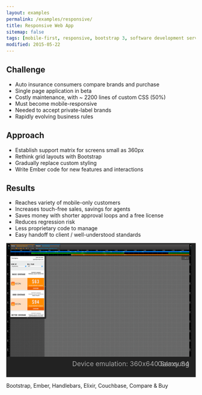 ```yaml
---
layout: examples
permalink: /examples/responsive/
title: Responsive Web App
sitemap: false
tags: [mobile-first, responsive, bootstrap 3, software development service, dev-on-demand, contract, hourly, retainer, senior user experience engineer]
modified: 2015-05-22
---
```

<style type="text/css">


.schprockets {
  box-sizing: border-box;
  width: 100%;
  max-width: 1040px;
  max-height: 675px;
  border: 2px solid #222222;
  border-right: 12px solid #222222;
  background-color: #222222;
  padding: 0;
  zoom: 1;
  position: relative;
  overflow-y: visible;
}

.banner figure {
  display: inline-block;
  margin:0;
  padding:0;
  -webkit-margin-before:0;
  -webkit-margin-after:0;
  -webkit-margin-start:0;
  -webkit-margin-end:0;
}

.banner figcaption {
  display: block;
  position: relative;
  bottom: 0;
  left: 25%;
  width: 75%;
  height: 2rem;
  zoom: 1;
  opacity: .6;
  margin: 0;
  padding: 1.2rem 1rem 0 0;
  background-color: #222222;
  color: #ffffff;
  font-size: 1.1rem;
  text-align: right;
  overflow-y: visible;
}

.banner {
  width: 100%;
  overflow: hidden;
  font-size: 1.7%;
  line-height: 3.3%;
  text-align: center;
  color: rgba(255,255,255,.6);
  background: #222;
}
.banner ul {
  padding:0;
  margin:0;
  list-style: none;
  width: 300%;
}
.banner ul li {
  display: block;
  float: left;
  width: 33%;
  min-height: 350px;
  -o-background-size: 100% 100%;
  -ms-background-size: 100% 100%;
  -moz-background-size: 100% 100%;
  -webkit-background-size: 100% 100%;
  background-size: 100% 100%;
}

.banner .inner {
  padding: 160px 0 110px;
}

.banner .btn:hover {
  background: rgba(255,255,255,.05);
}

.banner .dots {
  position: absolute;
  left: 0;
  bottom: .5rem;
  margin: 0;
  padding: 0;
}

.banner .dots li {
  display: inline-block;
  zoom: 1;
  width: 1.1rem;
  height: 1.1rem;
  line-height: 1.1rem;
  margin: 0 .25rem;
  text-indent: -999em;
  border: 2px solid #fff;
  border-radius: .4rem;
  cursor: pointer;
  opacity: .4;
  -webkit-transition: background .5s, opacity .5s;
  -moz-transition: background .5s, opacity .5s;
  transition: background .5s, opacity .5s;
}

.banner .dots li.active {
  background: #fff;
  opacity: 1;
}

@media only screen and (max-width: 669px){
  .deviceEmulation {
    display:none;
  }
}

/** stack sprocket holes/dots and caption */
@media only screen and (max-width: 580px) {
 .banner .dots {
   position: relative;
   padding-left: 12px;
   margin: 0 auto;
   float: none;
   width: 100%;
   clear: both;
  }
  .banner figcaption {
    width: 100%;
    left: 0;
    clear: both;
    float: none;
    padding: .75rem 0 0 12px;
    text-align: center;
  }
}

/* make up for disproportionate min-height 350px on unslide */
@media only screen and (max-width: 534px) {
  .banner figcaption {
    padding: 0 0 0 12px;
    margin-top: 1rem;
  }
  .banner .dots {
    bottom: 2rem;
  }
}
</style>

<script src="https://ajax.googleapis.com/ajax/libs/jquery/2.1.3/jquery.min.js"></script>


## Challenge
* Auto insurance consumers compare brands and purchase
* Single page application in beta
* Costly maintenance, with ~ 2200 lines of custom CSS (50%)
* Must become mobile-responsive
* Needed to accept private-label brands
* Rapidly evolving business rules


## Approach
* Establish support matrix for screens small as 360px
* Rethink grid layouts with Bootstrap
* Gradually replace custom styling
* Write Ember code for new features and interactions


## Results
* Reaches variety of mobile-only customers
* Increases touch-free sales, savings for agents
* Saves money with shorter approval loops and a free license
* Reduces regression risk
* Less proprietary code to manage
* Easy handoff to client / well-understood standards

<div class="schprockets">
  <div class="banner" style="max-height: 675px; overflow: hidden;">
    <ul>
      <li><figure>
        <img
          alt="Mobile emulation during development"
          title="Samsung Galaxy S4"
          src="/assets/examples/responsive/360x640-samsung-galaxy-s4/04-rates-1040.png?__inline=true" />
        <figcaption><span class="deviceEmulation">Device emulation: </span>360x640 Samsung Galaxy S4</figcaption></figure>
      </li>
      <li><figure>
        <img
          alt="Mobile emulation during development"
          title="iPhone 6 vertical"
          src="/assets/examples/responsive/375x667-iphone-6/04-rates-1040.png" />
        <figcaption><span class="deviceEmulation">Device emulation: </span>375x667 Apple iPhone 6</figcaption></figure>
      </li>

      <li><figure>
        <img
          alt="Mobile emulation during development"
          title="Google Nexus 7 horizontal"
          src="/assets/examples/responsive/960x600-google-nexus-7/04-rates-1040.png" />
        <figcaption><span class="deviceEmulation">Device emulation: </span>960x600 Google Nexus 7</figcaption></figure>
      </li>

      <li><figure>
        <img
          alt="Mobile emulation during development"
          title="Blackberry Playbook"
          src="/assets/examples/responsive/1024x600-blackberry-playbook/04-rates-1040.png" />
        <figcaption><span class="deviceEmulation">Device emulation: </span>1024x600 Blackberry Playbook</figcaption></figure>
      </li>

      <li><figure>
        <img
          alt="Mobile emulation during development"
          title="Apple iPad Mini"
          src="/assets/examples/responsive/1024x768-ipad-mini/04-rates-1040.png" />
        <figcaption><span class="deviceEmulation">Device emulation: </span>1024x768 Apple iPad Mini</figcaption></figure>
      </li>

      <li><figure>
        <img
          alt="Mobile emulation during development"
          title="Google Nexus 10 horizontal"
          src="/assets/examples/responsive/1280x800-google-nexus-10/04_rates-1040.png" />
        <figcaption><span class="deviceEmulation">Device emulation: </span>1280x800 Google Nexus 10</figcaption></figure>
      </li>

      <li><figure>
        <img
          alt="Device emulation during development"
          title="Apple Thunderbolt 27in Display"
          src="/assets/examples/responsive/2560x1440-apple-thunderbolt/rates-2560x1440-apple-thunderbolt-1040.png" />
        <figcaption><span class="deviceEmulation">Device emulation: </span>2560x1440 Apple Thunderbolt Display</figcaption></figure>
      </li>
    </ul>
  </div>
</div>

<span class="tags">Bootstrap, Ember, Handlebars, Elixir, Couchbase, Compare &amp; Buy</span>

<script>
!function(t,e){var i=function(){function i(e,i){"dot"==e?(i='<ol class="dots">',t.each(n.li,function(t){i+='<li class="'+(t==n.i?e+" active":e)+'">'+ ++t+"</li>"}),i+="</ol>"):(i='<div class="',i=i+e+'s">'+i+e+' prev">'+n.o.prev+"</div>"+i+e+' next">'+n.o.next+"</div></div>"),n.el.addClass("has-"+e+"s").append(i).find("."+e).click(function(){var e=t(this);e.hasClass("dot")?n.stop().to(e.index()):e.hasClass("prev")?n.prev():n.next()})}var n=this;n.o={speed:500,delay:3e3,init:0,pause:!e,loop:!e,keys:e,dots:e,arrows:e,prev:"&larr;",next:"&rarr;",fluid:e,starting:e,complete:e,items:">ul",item:">li",easing:"swing",autoplay:!0},n.init=function(e,o){n.o=t.extend(n.o,o),n.el=e,n.ul=e.find(n.o.items),n.max=[0|e.outerWidth(),0|e.outerHeight()],n.li=n.ul.find(n.o.item).each(function(){var e=t(this),i=e.outerWidth(),o=e.outerHeight();i>n.max[0]&&(n.max[0]=i),o>n.max[1]&&(n.max[1]=o)});var o=n.o,s=n.ul,a=n.li,r=a.length;return n.i=0,e.css({width:n.max[0],height:a.first().outerHeight(),overflow:"hidden"}),s.css({position:"relative",left:0,width:100*r+"%"}),a.css({"float":"left",width:n.max[0]+"px"}),o.autoplay&&setTimeout(function(){0|o.delay&&(n.play(),o.pause&&e.on("mouseover mouseout",function(t){n.stop(),"mouseout"==t.type&&n.play()}))},0|o.init),o.keys&&t(document).keydown(function(t){var e=t.which;37==e?n.prev():39==e?n.next():27==e&&n.stop()}),o.dots&&i("dot"),o.arrows&&i("arrow"),o.fluid&&t(window).resize(function(){n.r&&clearTimeout(n.r),n.r=setTimeout(function(){var t={height:a.eq(n.i).outerHeight()},i=e.outerWidth();s.css(t),t.width=Math.min(Math.round(100*(i/e.parent().width())),100)+"%",e.css(t)},50)}).resize(),(t.event.special.swipe||t.Event("swipe"))&&e.on("swipeleft swiperight swipeLeft swipeRight",function(t){"swipeleft"==t.type.toLowerCase()?n.next():n.prev()}),n},n.to=function(i,o){n.t&&(n.stop(),n.play());var s=n.o,a=n.el,r=n.ul,l=n.li,u=n.i,c=l.eq(i);if(t.isFunction(s.starting)&&!o&&s.starting(a,l.eq(u)),c.length&&!(0>i)||s.loop!=e){c.length||(i=0),0>i&&(i=l.length-1),c=l.eq(i);var d=o?5:0|s.speed,p=s.easing,h={height:c.outerHeight()};r.queue("fx").length||(a.find(".dot").eq(i).addClass("active").siblings().removeClass("active"),a.animate(h,d,p)&&r.animate(t.extend({left:"-"+i+"00%"},h),d,p,function(){n.i=i,t.isFunction(s.complete)&&!o&&s.complete(a,c)}))}},n.play=function(){n.t=setInterval(function(){n.to(n.i+1)},0|n.o.delay)},n.stop=function(){return n.t=clearInterval(n.t),n},n.next=function(){return n.stop().to(n.i+1)},n.prev=function(){return n.stop().to(n.i-1)}};t.fn.unslider=function(e){var n=this.length;return this.each(function(o){var s=t(this),a="unslider"+(n>1?"-"+ ++o:""),r=(new i).init(s,e);s.data(a,r).data("key",a)})},i.version="1.0.0"}(jQuery,!1);
</script>
<script>
!function(n){function t(t){return!t||void 0!==t.allowPageScroll||void 0===t.swipe&&void 0===t.swipeStatus||(t.allowPageScroll=c),void 0!==t.click&&void 0===t.tap&&(t.tap=t.click),t||(t={}),t=n.extend({},n.fn.swipe.defaults,t),this.each(function(){var r=n(this),i=r.data(m);i||(i=new e(this,t),r.data(m,i))})}function e(t,e){function L(t){if(!(lt()||n(t.target).closest(e.excludedElements,Ct).length>0)){var r,i=t.originalEvent?t.originalEvent:t,u=y?i.touches[0]:i;return Wt=S,y?qt=i.touches.length:t.preventDefault(),It=0,Nt=null,Xt=null,Ut=0,Ht=0,_t=0,jt=1,Qt=0,Ft=pt(),Yt=dt(),ut(),!y||qt===e.fingers||e.fingers===T||Y()?(ct(0,u),Vt=yt(),2==qt&&(ct(1,i.touches[1]),Ht=_t=Tt(Ft[0].start,Ft[1].start)),(e.swipeStatus||e.pinchStatus)&&(r=I(i,Wt))):r=!1,r===!1?(Wt=x,I(i,Wt),r):(at(!0),void 0)}}function M(n){var t=n.originalEvent?n.originalEvent:n;if(Wt!==O&&Wt!==x&&!ot()){var r,i=y?t.touches[0]:t,u=st(i);if(zt=yt(),y&&(qt=t.touches.length),Wt=E,2==qt&&(0==Ht?(ct(1,t.touches[1]),Ht=_t=Tt(Ft[0].start,Ft[1].start)):(st(t.touches[1]),_t=Tt(Ft[0].end,Ft[1].end),Xt=St(Ft[0].end,Ft[1].end)),jt=bt(Ht,_t),Qt=Math.abs(Ht-_t)),qt===e.fingers||e.fingers===T||!y||Y()){if(Nt=xt(u.start,u.end),Q(n,Nt),It=Et(u.start,u.end),Ut=vt(),ft(Nt,It),(e.swipeStatus||e.pinchStatus)&&(r=I(t,Wt)),!e.triggerOnTouchEnd||e.triggerOnTouchLeave){var o=!0;if(e.triggerOnTouchLeave){var l=mt(this);o=Lt(u.end,l)}!e.triggerOnTouchEnd&&o?Wt=A(E):e.triggerOnTouchLeave&&!o&&(Wt=A(O)),(Wt==x||Wt==O)&&I(t,Wt)}}else Wt=x,I(t,Wt);r===!1&&(Wt=x,I(t,Wt))}}function D(n){var t=n.originalEvent;return y&&t.touches.length>0?(it(),!0):(ot()&&(qt=Zt),n.preventDefault(),zt=yt(),Ut=vt(),H()?(Wt=x,I(t,Wt)):e.triggerOnTouchEnd||0==e.triggerOnTouchEnd&&Wt===E?(Wt=O,I(t,Wt)):!e.triggerOnTouchEnd&&G()?(Wt=O,N(t,Wt,f)):Wt===E&&(Wt=x,I(t,Wt)),at(!1),void 0)}function P(){qt=0,zt=0,Vt=0,Ht=0,_t=0,jt=1,ut(),at(!1)}function R(n){var t=n.originalEvent;e.triggerOnTouchLeave&&(Wt=A(O),I(t,Wt))}function k(){Ct.unbind(Dt,L),Ct.unbind(At,P),Ct.unbind(Pt,M),Ct.unbind(Rt,D),kt&&Ct.unbind(kt,R),at(!1)}function A(n){var t=n,r=j(),i=U(),u=H();return!r||u?t=x:!i||n!=E||e.triggerOnTouchEnd&&!e.triggerOnTouchLeave?!i&&n==O&&e.triggerOnTouchLeave&&(t=x):t=O,t}function I(n,t){var e=void 0;return F()||q()?e=N(n,t,h):(C()||Y())&&e!==!1&&(e=N(n,t,p)),et()&&e!==!1?e=N(n,t,g):rt()&&e!==!1?e=N(n,t,d):tt()&&e!==!1&&(e=N(n,t,f)),t===x&&P(n),t===O&&(y?0==n.touches.length&&P(n):P(n)),e}function N(t,c,s){var w=void 0;if(s==h){if(Ct.trigger("swipeStatus",[c,Nt||null,It||0,Ut||0,qt]),e.swipeStatus&&(w=e.swipeStatus.call(Ct,t,c,Nt||null,It||0,Ut||0,qt),w===!1))return!1;if(c==O&&W()){if(Ct.trigger("swipe",[Nt,It,Ut,qt]),e.swipe&&(w=e.swipe.call(Ct,t,Nt,It,Ut,qt),w===!1))return!1;switch(Nt){case r:Ct.trigger("swipeLeft",[Nt,It,Ut,qt]),e.swipeLeft&&(w=e.swipeLeft.call(Ct,t,Nt,It,Ut,qt));break;case i:Ct.trigger("swipeRight",[Nt,It,Ut,qt]),e.swipeRight&&(w=e.swipeRight.call(Ct,t,Nt,It,Ut,qt));break;case u:Ct.trigger("swipeUp",[Nt,It,Ut,qt]),e.swipeUp&&(w=e.swipeUp.call(Ct,t,Nt,It,Ut,qt));break;case o:Ct.trigger("swipeDown",[Nt,It,Ut,qt]),e.swipeDown&&(w=e.swipeDown.call(Ct,t,Nt,It,Ut,qt))}}}if(s==p){if(Ct.trigger("pinchStatus",[c,Xt||null,Qt||0,Ut||0,qt,jt]),e.pinchStatus&&(w=e.pinchStatus.call(Ct,t,c,Xt||null,Qt||0,Ut||0,qt,jt),w===!1))return!1;if(c==O&&X())switch(Xt){case l:Ct.trigger("pinchIn",[Xt||null,Qt||0,Ut||0,qt,jt]),e.pinchIn&&(w=e.pinchIn.call(Ct,t,Xt||null,Qt||0,Ut||0,qt,jt));break;case a:Ct.trigger("pinchOut",[Xt||null,Qt||0,Ut||0,qt,jt]),e.pinchOut&&(w=e.pinchOut.call(Ct,t,Xt||null,Qt||0,Ut||0,qt,jt))}}return s==f?(c===x||c===O)&&(clearTimeout(Jt),Z()&&!K()?(Bt=yt(),Jt=setTimeout(n.proxy(function(){Bt=null,Ct.trigger("tap",[t.target]),e.tap&&(w=e.tap.call(Ct,t,t.target))},this),e.doubleTapThreshold)):(Bt=null,Ct.trigger("tap",[t.target]),e.tap&&(w=e.tap.call(Ct,t,t.target)))):s==g?(c===x||c===O)&&(clearTimeout(Jt),Bt=null,Ct.trigger("doubletap",[t.target]),e.doubleTap&&(w=e.doubleTap.call(Ct,t,t.target))):s==d&&(c===x||c===O)&&(clearTimeout(Jt),Bt=null,Ct.trigger("longtap",[t.target]),e.longTap&&(w=e.longTap.call(Ct,t,t.target))),w}function U(){var n=!0;return null!==e.threshold&&(n=It>=e.threshold),n}function H(){var n=!1;return null!==e.cancelThreshold&&null!==Nt&&(n=gt(Nt)-It>=e.cancelThreshold),n}function _(){return null!==e.pinchThreshold?Qt>=e.pinchThreshold:!0}function j(){var n;return n=e.maxTimeThreshold?Ut>=e.maxTimeThreshold?!1:!0:!0}function Q(n,t){if(e.allowPageScroll===c||Y())n.preventDefault();else{var l=e.allowPageScroll===s;switch(t){case r:(e.swipeLeft&&l||!l&&e.allowPageScroll!=w)&&n.preventDefault();break;case i:(e.swipeRight&&l||!l&&e.allowPageScroll!=w)&&n.preventDefault();break;case u:(e.swipeUp&&l||!l&&e.allowPageScroll!=v)&&n.preventDefault();break;case o:(e.swipeDown&&l||!l&&e.allowPageScroll!=v)&&n.preventDefault()}}}function X(){var n=V(),t=z(),e=_();return n&&t&&e}function Y(){return!!(e.pinchStatus||e.pinchIn||e.pinchOut)}function C(){return!(!X()||!Y())}function W(){var n=j(),t=U(),e=V(),r=z(),i=H(),u=!i&&r&&e&&t&&n;return u}function q(){return!!(e.swipe||e.swipeStatus||e.swipeLeft||e.swipeRight||e.swipeUp||e.swipeDown)}function F(){return!(!W()||!q())}function V(){return qt===e.fingers||e.fingers===T||!y}function z(){return 0!==Ft[0].end.x}function G(){return!!e.tap}function Z(){return!!e.doubleTap}function B(){return!!e.longTap}function J(){if(null==Bt)return!1;var n=yt();return Z()&&n-Bt<=e.doubleTapThreshold}function K(){return J()}function $(){return!(1!==qt&&y||!isNaN(It)&&0!==It)}function nt(){return Ut>e.longTapThreshold&&b>It}function tt(){return!(!$()||!G())}function et(){return!(!J()||!Z())}function rt(){return!(!nt()||!B())}function it(){Gt=yt(),Zt=event.touches.length+1}function ut(){Gt=0,Zt=0}function ot(){var n=!1;if(Gt){var t=yt()-Gt;t<=e.fingerReleaseThreshold&&(n=!0)}return n}function lt(){return!(Ct.data(m+"_intouch")!==!0)}function at(n){n===!0?(Ct.bind(Pt,M),Ct.bind(Rt,D),kt&&Ct.bind(kt,R)):(Ct.unbind(Pt,M,!1),Ct.unbind(Rt,D,!1),kt&&Ct.unbind(kt,R,!1)),Ct.data(m+"_intouch",n===!0)}function ct(n,t){var e=void 0!==t.identifier?t.identifier:0;return Ft[n].identifier=e,Ft[n].start.x=Ft[n].end.x=t.pageX||t.clientX,Ft[n].start.y=Ft[n].end.y=t.pageY||t.clientY,Ft[n]}function st(n){var t=void 0!==n.identifier?n.identifier:0,e=ht(t);return e.end.x=n.pageX||n.clientX,e.end.y=n.pageY||n.clientY,e}function ht(n){for(var t=0;t<Ft.length;t++)if(Ft[t].identifier==n)return Ft[t]}function pt(){for(var n=[],t=0;5>=t;t++)n.push({start:{x:0,y:0},end:{x:0,y:0},identifier:0});return n}function ft(n,t){t=Math.max(t,gt(n)),Yt[n].distance=t}function gt(n){return Yt[n].distance}function dt(){var n={};return n[r]=wt(r),n[i]=wt(i),n[u]=wt(u),n[o]=wt(o),n}function wt(n){return{direction:n,distance:0}}function vt(){return zt-Vt}function Tt(n,t){var e=Math.abs(n.x-t.x),r=Math.abs(n.y-t.y);return Math.round(Math.sqrt(e*e+r*r))}function bt(n,t){var e=1*(t/n);return e.toFixed(2)}function St(){return 1>jt?a:l}function Et(n,t){return Math.round(Math.sqrt(Math.pow(t.x-n.x,2)+Math.pow(t.y-n.y,2)))}function Ot(n,t){var e=n.x-t.x,r=t.y-n.y,i=Math.atan2(r,e),u=Math.round(180*i/Math.PI);return 0>u&&(u=360-Math.abs(u)),u}function xt(n,t){var e=Ot(n,t);return 45>=e&&e>=0?r:360>=e&&e>=315?r:e>=135&&225>=e?i:e>45&&135>e?o:u}function yt(){var n=new Date;return n.getTime()}function mt(t){t=n(t);var e=t.offset(),r={left:e.left,right:e.left+t.outerWidth(),top:e.top,bottom:e.top+t.outerHeight()};return r}function Lt(n,t){return n.x>t.left&&n.x<t.right&&n.y>t.top&&n.y<t.bottom}var Mt=y||!e.fallbackToMouseEvents,Dt=Mt?"touchstart":"mousedown",Pt=Mt?"touchmove":"mousemove",Rt=Mt?"touchend":"mouseup",kt=Mt?null:"mouseleave",At="touchcancel",It=0,Nt=null,Ut=0,Ht=0,_t=0,jt=1,Qt=0,Xt=0,Yt=null,Ct=n(t),Wt="start",qt=0,Ft=null,Vt=0,zt=0,Gt=0,Zt=0,Bt=0,Jt=null;try{Ct.bind(Dt,L),Ct.bind(At,P)}catch(Kt){n.error("events not supported "+Dt+","+At+" on jQuery.swipe")}this.enable=function(){return Ct.bind(Dt,L),Ct.bind(At,P),Ct},this.disable=function(){return k(),Ct},this.destroy=function(){return k(),Ct.data(m,null),Ct},this.option=function(t,r){if(void 0!==e[t]){if(void 0===r)return e[t];e[t]=r}else n.error("Option "+t+" does not exist on jQuery.swipe.options")}}var r="left",i="right",u="up",o="down",l="in",a="out",c="none",s="auto",h="swipe",p="pinch",f="tap",g="doubletap",d="longtap",w="horizontal",v="vertical",T="all",b=10,S="start",E="move",O="end",x="cancel",y="ontouchstart"in window,m="TouchSwipe",L={fingers:1,threshold:75,cancelThreshold:null,pinchThreshold:20,maxTimeThreshold:null,fingerReleaseThreshold:250,longTapThreshold:500,doubleTapThreshold:200,swipe:null,swipeLeft:null,swipeRight:null,swipeUp:null,swipeDown:null,swipeStatus:null,pinchIn:null,pinchOut:null,pinchStatus:null,click:null,tap:null,doubleTap:null,longTap:null,triggerOnTouchEnd:!0,triggerOnTouchLeave:!1,allowPageScroll:"auto",fallbackToMouseEvents:!0,excludedElements:"button, input, select, textarea, a, .noSwipe"};n.fn.swipe=function(e){var r=n(this),i=r.data(m);if(i&&"string"==typeof e){if(i[e])return i[e].apply(this,Array.prototype.slice.call(arguments,1));n.error("Method "+e+" does not exist on jQuery.swipe")}else if(!(i||"object"!=typeof e&&e))return t.apply(this,arguments);return r},n.fn.swipe.defaults=L,n.fn.swipe.phases={PHASE_START:S,PHASE_MOVE:E,PHASE_END:O,PHASE_CANCEL:x},n.fn.swipe.directions={LEFT:r,RIGHT:i,UP:u,DOWN:o,IN:l,OUT:a},n.fn.swipe.pageScroll={NONE:c,HORIZONTAL:w,VERTICAL:v,AUTO:s},n.fn.swipe.fingers={ONE:1,TWO:2,THREE:3,ALL:T}}(jQuery);
</script>


<script>
  var unslider, slidey;
  $(document).ready(function() {
    unslider = $('.banner').unslider({
      speed: 250,               //  The speed to animate each slide (in milliseconds)
      delay: 4000,              //  The delay between slide animations (in milliseconds)
      starting: function() {},  //  A function that gets called before every slide animation
      complete: function() {},  //  A function that gets called after every slide animation
      keys: true,               //  Enable keyboard (left, right) arrow shortcuts
      dots: true,               //  Display dot navigation
      easing: 'linear',
      fluid: false              //  Support responsive design. May break non-responsive designs
    });
    slidey = unslider.data('unslider');
    slidey.next();
    slidey.stop();
  });

  $('.banner.hasdots li.dot').click(function() {
    unslider.data.stop();
  });
</script>
